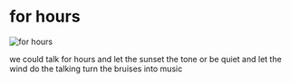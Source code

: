 # for hours
![for hours](images/for%20hours.jpeg)

we could
talk for hours
and let the sunset
the tone
or be quiet
and let the wind 
do the talking
turn the bruises
into music
